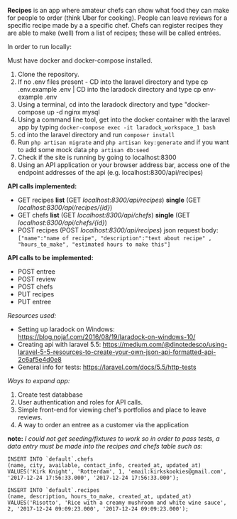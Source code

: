 **Recipes** is an app where amateur chefs can show what food they can make for people to order (think Uber for cooking). People can leave reviews for
a specific recipe made by a a specific chef. Chefs can register recipes they are able to make (well) from a list of recipes; these will be called entrées.

In order to run locally:

Must have docker and docker-compose installed.

1. Clone the repository.
2. If no .env files present - CD into the laravel directory and type cp .env.example .env | CD into the laradock directory and type cp env-example .env
3. Using a terminal, cd into the laradock directory and type "docker-compose up -d nginx mysql
4. Using a command line tool, get into the docker container with the laravel app by typing ```docker-compose exec -it laradock_workspace_1 bash```
5. cd into the laravel directory and run ```composer install```
6. Run ```php artisan migrate``` and ```php artisan key:generate``` and if you want to add some mock data ```php artisan db:seed```
7. Check if the site is running by going to localhost:8300
8. Using an API application or your browser address bar, access one of the endpoint addresses of the api (e.g. localhost:8300/api/recipes)



**API calls implemented:**
- GET recipes  **list** (GET *localhost:8300/api/recipes*)  **single** (GET *localhost:8300/api/recipes/{id}*)
- GET chefs    **list** (GET *localhost:8300/api/chefs*)    **single** (GET *localhost:8300/api/chefs/{id}*)
- POST recipes (POST *localhost:8300/api/recipes*) json request body: ```["name":"name of recipe", "description":"text about recipe" , "hours_to_make", "estimated hours to make this"]```

**API calls to be implemented:**
- POST entree
- POST review
- POST chefs
- PUT recipes
- PUT entree

*Resources used:*

- Setting up laradock on Windows: https://blog.nojaf.com/2016/08/19/laradock-on-windows-10/
- Creating api with laravel 5.5:  https://medium.com/@dinotedesco/using-laravel-5-5-resources-to-create-your-own-json-api-formatted-api-2c6af5e4d0e8
- General info for tests:         https://laravel.com/docs/5.5/http-tests


*Ways to expand app:*
1. Create test databbase
2. User authentication and roles for API calls.
3. Simple front-end for viewing chef's portfolios and place to leave reviews.
4. A way to order an entree as a customer via the application


**note:** *I could not get seeding/fixtures to work so in order to pass tests, a data entry must be made into the recipes and chefs table such as:*
```
INSERT INTO `default`.chefs
(name, city, available, contact_info, created_at, updated_at)
VALUES('Kirk Knight', 'Rotterdam', 1, 'email:kirkskookies@gmail.com', '2017-12-24 17:56:33.000', '2017-12-24 17:56:33.000');
```
```
INSERT INTO `default`.recipes
(name, description, hours_to_make, created_at, updated_at)
VALUES('Risotto', 'Rice with a creamy mushroom and white wine sauce', 2, '2017-12-24 09:09:23.000', '2017-12-24 09:09:23.000');
```